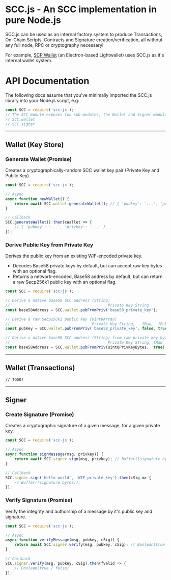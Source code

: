 # SCC.js - An SCC implementation in pure Node.js

SCC.js can be used as an internal factory system to produce Transactions, On-Chain Scripts, Contracts and Signature creation/verification, all without any full node, RPC or cryptography necessary!

For example, [SCP Wallet](https://github.com/stakecube/StakeCubeProtocol) (an Electron-based Lightwallet) uses SCC.js as it's internal wallet system.

# API Documentation

The following docs assume that you've minimally imported the SCC.js library into your Node.js script, e.g:
```js
const SCC = require('scc-js');
// The SCC module exposes two sub-modules, the Wallet and Signer modules
// SCC.wallet
// SCC.signer
```
---

## Wallet (Key Store)

### Generate Wallet (Promise)
Creates a cryptographically-random SCC wallet key pair (Private Key and Public Key)
```js
const SCC = require('scc-js');

// Async
async function newWallet() {
    return await SCC.wallet.generateWallet(); // { 'pubkey': '...', 'privkey': '...' }
}

// Callback
SCC.generateWallet().then(cWallet => {
    // { 'pubkey': '...', 'privkey': '...' }
});
```

### Derive Public Key from Private Key
Derives the public key from an existing WIF-encoded private key.

- Decodes Base58 private keys by default, but can accept raw key bytes with an optional flag.
- Returns a network-encoded, Base58 address by default, but can return a raw Secp256k1 public key with an optional flag.
```js
const SCC = require('scc-js');

// Derive a native base58 SCC address (String)
//                                           Private Key String
const base58Address = SCC.wallet.pubFromPriv('base58_private_key');

// Derive a raw Secp256k1 public key (Uint8Array)
//                                    Private Key String,   fRaw,  fPubBytesOnly
const pubKey = SCC.wallet.pubFromPriv('base58_private_key', false, true);

// Derive a native base58 SCC address (String) from raw private key bytes (Uint8Array)
//                                           Private Key String, fRaw
const base58Address = SCC.wallet.pubFromPriv(uint8PrivKeyBytes,  true);
```

---

## Wallet (Transactions)

`// TODO!`

---

## Signer

### Create Signature (Promise)
Creates a cryptographic signature of a given message, for a given private key.
```js
const SCC = require('scc-js');

// Async
async function signMessage(msg, privkey)) {
    return await SCC.signer.sign(msg, privkey); // Buffer([signature bytes]);
}

// Callback
SCC.signer.sign('hello world', 'WIF_private_key').then(cSig => {
    // Buffer([signature bytes]);
});
```

### Verify Signature (Promise)
Verify the integrity and authorship of a message by it's public key and signature.
```js
const SCC = require('scc-js');

// Async
async function verifyMessage(msg, pubkey, cSig)) {
    return await SCC.signer.verify(msg, pubkey, cSig); // Boolean(true / false)
}

// Callback
SCC.signer.verify(msg, pubkey, cSig).then(fValid => {
    // Boolean(true / false)
});
```
